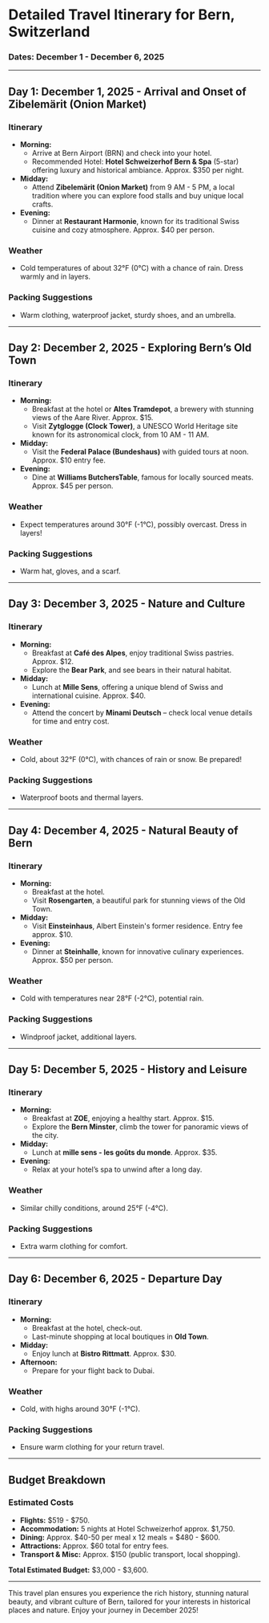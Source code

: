 # Detailed Travel Itinerary for Bern, Switzerland
### Dates: December 1 - December 6, 2025

---

## Day 1: December 1, 2025 - Arrival and Onset of Zibelemärit (Onion Market)

### Itinerary
- **Morning:**
  - Arrive at Bern Airport (BRN) and check into your hotel.
  - Recommended Hotel: **Hotel Schweizerhof Bern & Spa** (5-star) offering luxury and historical ambiance. Approx. $350 per night.
- **Midday:**
  - Attend **Zibelemärit (Onion Market)** from 9 AM - 5 PM, a local tradition where you can explore food stalls and buy unique local crafts.
- **Evening:**
  - Dinner at **Restaurant Harmonie**, known for its traditional Swiss cuisine and cozy atmosphere. Approx. $40 per person.

### Weather
- Cold temperatures of about 32°F (0°C) with a chance of rain. Dress warmly and in layers.

### Packing Suggestions
- Warm clothing, waterproof jacket, sturdy shoes, and an umbrella.

---

## Day 2: December 2, 2025 - Exploring Bern’s Old Town

### Itinerary
- **Morning:**
  - Breakfast at the hotel or **Altes Tramdepot**, a brewery with stunning views of the Aare River. Approx. $15.
  - Visit **Zytglogge (Clock Tower)**, a UNESCO World Heritage site known for its astronomical clock, from 10 AM - 11 AM.
- **Midday:**
  - Visit the **Federal Palace (Bundeshaus)** with guided tours at noon. Approx. $10 entry fee.
- **Evening:**
  - Dine at **Williams ButchersTable**, famous for locally sourced meats. Approx. $45 per person.

### Weather
- Expect temperatures around 30°F (-1°C), possibly overcast. Dress in layers!

### Packing Suggestions
- Warm hat, gloves, and a scarf.

---

## Day 3: December 3, 2025 - Nature and Culture

### Itinerary
- **Morning:**
  - Breakfast at **Café des Alpes**, enjoy traditional Swiss pastries. Approx. $12.
  - Explore the **Bear Park**, and see bears in their natural habitat.
- **Midday:**
  - Lunch at **Mille Sens**, offering a unique blend of Swiss and international cuisine. Approx. $40.
- **Evening:**
  - Attend the concert by **Minami Deutsch** – check local venue details for time and entry cost.

### Weather
- Cold, about 32°F (0°C), with chances of rain or snow. Be prepared!

### Packing Suggestions
- Waterproof boots and thermal layers.

---

## Day 4: December 4, 2025 - Natural Beauty of Bern

### Itinerary
- **Morning:**
  - Breakfast at the hotel.
  - Visit **Rosengarten**, a beautiful park for stunning views of the Old Town.
- **Midday:**
  - Visit **Einsteinhaus**, Albert Einstein's former residence. Entry fee approx. $10.
- **Evening:**
  - Dinner at **Steinhalle**, known for innovative culinary experiences. Approx. $50 per person.

### Weather
- Cold with temperatures near 28°F (-2°C), potential rain.

### Packing Suggestions
- Windproof jacket, additional layers.

---

## Day 5: December 5, 2025 - History and Leisure

### Itinerary
- **Morning:**
  - Breakfast at **ZOE**, enjoying a healthy start. Approx. $15.
  - Explore the **Bern Minster**, climb the tower for panoramic views of the city.
- **Midday:**
  - Lunch at **mille sens - les goûts du monde**. Approx. $35.
- **Evening:**
  - Relax at your hotel’s spa to unwind after a long day.

### Weather
- Similar chilly conditions, around 25°F (-4°C).

### Packing Suggestions
- Extra warm clothing for comfort.

---

## Day 6: December 6, 2025 - Departure Day

### Itinerary
- **Morning:**
  - Breakfast at the hotel, check-out.
  - Last-minute shopping at local boutiques in **Old Town**.
- **Midday:**
  - Enjoy lunch at **Bistro Rittmatt**. Approx. $30.
- **Afternoon:**
  - Prepare for your flight back to Dubai.

### Weather
- Cold, with highs around 30°F (-1°C).

### Packing Suggestions
- Ensure warm clothing for your return travel.

---

## Budget Breakdown
### Estimated Costs
- **Flights:** $519 - $750.
- **Accommodation:** 5 nights at Hotel Schweizerhof approx. $1,750.
- **Dining:** Approx. $40-50 per meal x 12 meals = $480 - $600.
- **Attractions:** Approx. $60 total for entry fees.
- **Transport & Misc:** Approx. $150 (public transport, local shopping).

**Total Estimated Budget:** $3,000 - $3,600.

---

This travel plan ensures you experience the rich history, stunning natural beauty, and vibrant culture of Bern, tailored for your interests in historical places and nature. Enjoy your journey in December 2025!